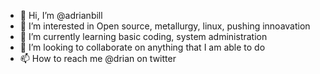- 👋 Hi, I’m @adrianbill
- 👀 I’m interested in Open source, metallurgy, linux, pushing innoavation
- 🌱 I’m currently learning basic coding, system administration
- 💞️ I’m looking to collaborate on anything that I am able to do
- 📫 How to reach me @drian on twitter

<!---
bananafeller/bananafeller is a ✨ special ✨ repository because its `README.md` (this file) appears on your GitHub profile.
You can click the Preview link to take a look at your changes.
--->
